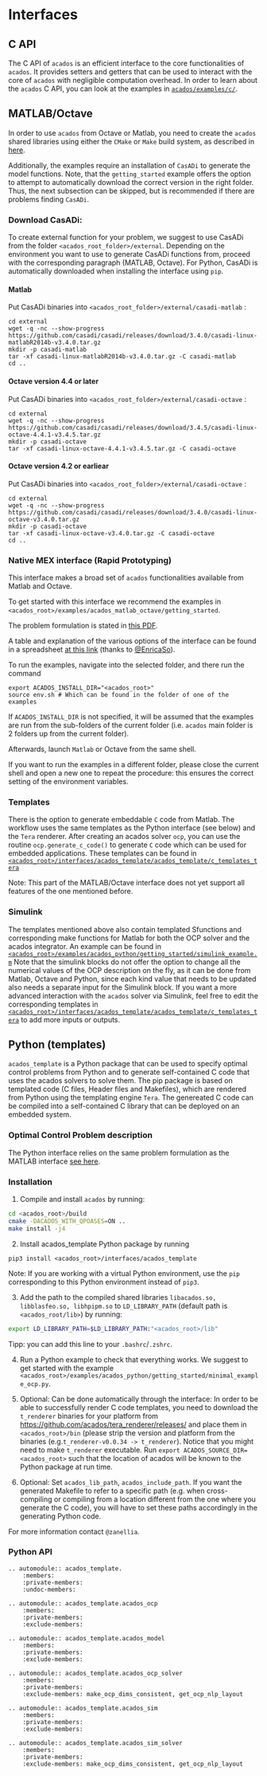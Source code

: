 # Interfaces


## C API
The C API of `acados` is an efficient interface to the core functionalities of `acados`.
It provides setters and getters that can be used to interact with the core of `acados` with
negligible computation overhead. In order to learn about the `acados` C API, you
can look at the examples in
[`acados/examples/c/`](https://github.com/acados/acados/tree/master/examples/c).

## MATLAB/Octave
In order to use `acados` from Octave or Matlab, you need to create the `acados` shared libraries  using either the `CMake` or `Make` build system, as described in [here](../installation/index.md).

Additionally, the examples require an installation of `CasADi` to generate the model functions.
Note, that the `getting_started` example offers the option to attempt to automatically download the correct version in the right folder.
Thus, the next subsection can be skipped, but is recommended if there are problems finding `CasADi`.

### Download CasADi:
To create external function for your problem, we suggest to use CasADi from the folder `<acados_root_folder>/external`.
Depending on the environment you want to use to generate CasADi functions from, proceed with the corresponding paragraph (MATLAB, Octave).
For Python, CasADi is automatically downloaded when installing the interface using `pip`.

#### **Matlab**
Put CasADi binaries into `<acados_root_folder>/external/casadi-matlab` :
```
cd external
wget -q -nc --show-progress https://github.com/casadi/casadi/releases/download/3.4.0/casadi-linux-matlabR2014b-v3.4.0.tar.gz
mkdir -p casadi-matlab
tar -xf casadi-linux-matlabR2014b-v3.4.0.tar.gz -C casadi-matlab
cd ..
```

#### **Octave version 4.4 or later**
Put CasADi binaries into `<acados_root_folder>/external/casadi-octave` :
```
cd external
wget -q -nc --show-progress https://github.com/casadi/casadi/releases/download/3.4.5/casadi-linux-octave-4.4.1-v3.4.5.tar.gz
mkdir -p casadi-octave
tar -xf casadi-linux-octave-4.4.1-v3.4.5.tar.gz -C casadi-octave
```

#### **Octave version 4.2 or earliear**
Put CasADi binaries into `<acados_root_folder>/external/casadi-octave` :
```
cd external
wget -q -nc --show-progress https://github.com/casadi/casadi/releases/download/3.4.0/casadi-linux-octave-v3.4.0.tar.gz
mkdir -p casadi-octave
tar -xf casadi-linux-octave-v3.4.0.tar.gz -C casadi-octave
cd ..
```


### Native MEX interface (Rapid Prototyping)
This interface makes a broad set of `acados` functionalities available from Matlab and Octave.
<!-- As of now, this closely tracks the latest developments in the core of acados, e.g.
exact Hessians, adjoint corrections, regularization, etc. -->

To get started with this interface we recommend the examples in `<acados_root>/examples/acados_matlab_octave/getting_started`.

The problem formulation is stated in [this PDF](https://github.com/acados/acados/tree/master/docs/problem_formulation/problem_formulation_ocp_mex.pdf).

A table and explanation of the various options of the interface can be found in a spreadsheet [at this link](https://docs.google.com/spreadsheets/d/1rVRycLnCyaWJLwnV47u30Vokp7vRu68og3OhlDbSjDU/edit?usp=sharing) (thanks to [@EnricaSo](https://github.com/EnricaSo)).

To run the examples, navigate into the selected folder, and there run the command
```
export ACADOS_INSTALL_DIR="<acados_root>"
source env.sh # Which can be found in the folder of one of the examples
```

If `ACADOS_INSTALL_DIR` is not specified, it will be assumed that the examples are run from the sub-folders of the current folder (i.e. `acados` main folder is 2 folders up from the current folder).

Afterwards, launch `Matlab` or Octave from the same shell.

If you want to run the examples in a different folder, please close the current shell and open a new one to repeat the procedure: this ensures the correct setting of the environment variables.

### Templates
There is the option to generate embeddable `C` code from Matlab.
The workflow uses the same templates as the Python interface (see below) and the `Tera` renderer.
After creating an acados solver `ocp`, you can use the routine `ocp.generate_c_code()` to generate `C` code which can be used for embedded applications.
These templates can be found in [`<acados_root>/interfaces/acados_template/acados_template/c_templates_tera`](https://github.com/acados/acados/tree/master/interfaces/acados_template/acados_template/c_templates_tera)

Note: This part of the MATLAB/Octave interface does not yet support all features of the one mentioned before.

### Simulink
The templates mentioned above also contain templated Sfunctions and corresponding make functions for Matlab for both the OCP solver and the acados integrator.
An example can be found in [`<acados_root>/examples/acados_python/getting_started/simulink_example.m`](https://github.com/acados/acados/blob/master/examples/acados_matlab_octave/getting_started/simulink_example.m)
Note that the simulink blocks do not offer the option to change all the numerical values of the OCP description on the fly, as it can be done from Matlab, Octave and Python,
since each kind value that needs to be updated also needs a separate input for the Simulink block.
If you want a more advanced interaction with the `acados` solver via Simulink, feel free to edit the corresponding templates in [`<acados_root>/interfaces/acados_template/acados_template/c_templates_tera`](https://github.com/acados/acados/tree/master/interfaces/acados_template/acados_template/c_templates_tera) to add more inputs or outputs.

## Python (templates)
`acados_template` is a Python package that can be used to specify optimal control problems from Python and to generate self-contained C code that uses the acados solvers to solve them.
The pip package is based on templated code (C files, Header files and Makefiles), which are rendered from Python using the templating engine `Tera`.
The genereated C code can be compiled into a self-contained C library that can be deployed on an embedded system.

### Optimal Control Problem description
The Python interface relies on the same problem formulation as the MATLAB interface [see here](https://github.com/acados/acados/blob/master/docs/problem_formulation/problem_formulation_ocp_mex.pdf).

### Installation
1. Compile and install `acados` by running:
```bash
cd <acados_root>/build
cmake -DACADOS_WITH_QPOASES=ON ..
make install -j4
```

2. Install acados_template Python package by running
```
pip3 install <acados_root>/interfaces/acados_template
```
Note: If you are working with a virtual Python environment, use the `pip` corresponding to this Python environment instead of `pip3`.

3. Add the path to the compiled shared libraries `libacados.so, libblasfeo.so, libhpipm.so` to `LD_LIBRARY_PATH` (default path is `<acados_root/lib>`) by running:
```bash
export LD_LIBRARY_PATH=$LD_LIBRARY_PATH:"<acados_root>/lib"
```
Tipp: you can add this line to your `.bashrc`/`.zshrc`.

4. Run a Python example to check that everything works.
We suggest to get started with the example
`<acados_root>/examples/acados_python/getting_started/minimal_example_ocp.py`.

5. Optional: Can be done automatically through the interface:
In order to be able to successfully render C code templates, you need to download the `t_renderer` binaries for your platform from <https://github.com/acados/tera_renderer/releases/> and place them in `<acados_root>/bin` (please strip the version and platform from the binaries (e.g.`t_renderer-v0.0.34 -> t_renderer`).
Notice that you might need to make `t_renderer` executable.
Run `export ACADOS_SOURCE_DIR=<acados_root>` such that the location of acados will be known to the Python package at run time.

6. Optional: Set `acados_lib_path`, `acados_include_path`.
If you want the generated Makefile to refer to a specific path (e.g. when cross-compiling or compiling from a location different from the one where you generate the C code), you will have to set these paths accordingly in the generating Python code.

For more information contact `@zanellia`.

### Python API
``` eval_rst
.. automodule:: acados_template.
    :members:
    :private-members:
    :undoc-members:
```

``` eval_rst
.. automodule:: acados_template.acados_ocp
    :members:
    :private-members:
    :exclude-members:
```

``` eval_rst
.. automodule:: acados_template.acados_model
    :members:
    :private-members:
    :exclude-members:
```
<!-- OCP -->


``` eval_rst
.. automodule:: acados_template.acados_ocp_solver
    :members:
    :private-members:
    :exclude-members: make_ocp_dims_consistent, get_ocp_nlp_layout
```

<!-- SIM -->
``` eval_rst
.. automodule:: acados_template.acados_sim
    :members:
    :private-members:
    :exclude-members:
```

``` eval_rst
.. automodule:: acados_template.acados_sim_solver
    :members:
    :private-members:
    :exclude-members: make_ocp_dims_consistent, get_ocp_nlp_layout
```